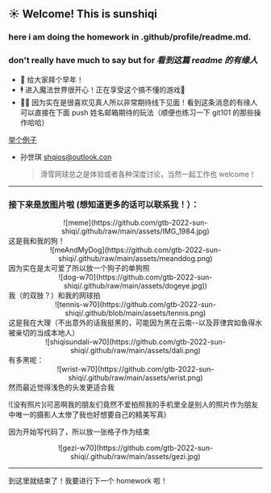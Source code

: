 ## ☀️ Welcome! This is sunshiqi

### here i am doing the homework in .github/profile/readme.md. 
### don't really have much to say but for *看到这篇 readme 的有缘人*

- 🥳 给大家拜个早年！
- 🕴 进入魔法世界很开心！正在享受这个搞不懂的游戏👾
- 👯‍♀️ 因为实在是很喜欢见真人所以非常期待线下见面！看到这条消息的有缘人可以直接在下面 push 姓名邮箱期待的玩法（顺便也练习一下 git101 的那些操作哈哈）

<u>举个例子</u>
* 孙世琪 shqios@outlook.con 
    > 滑雪网球总之是体验或者各种深度讨论，当然一起工作也 welcome！

***

### 接下来是放图片啦 (想知道更多的话可以联系我！）：
<div  align="center">    
![meme](https://github.com/gtb-2022-sun-shiqi/.github/raw/main/assets/IMG_1984.jpg)
</div>    
这是我和我的狗！
<div  align="center">   
![meAndMyDog](https://github.com/gtb-2022-sun-shiqi/.github/raw/main/assets/meanddog.png)
</div>    
因为实在是太可爱了所以放一个狗子的单狗照
<div  align="center">   
![dog-w70](https://github.com/gtb-2022-sun-shiqi/.github/raw/main/assets/dogeye.jpg))
</div>    
我（的双肢？）和我的网球拍
<div  align="center">   
![tennis-w70](https://github.com/gtb-2022-sun-shiqi/.github/blob/main/assets/tennis.png)
</div>    
这是我在大理（不出意外的话我挺黑的，可能因为黑在云南--以及菲律宾如鱼得水被亲切的当成本地人）
<div  align="center">   
![shiqisundali-w70](https://github.com/gtb-2022-sun-shiqi/.github/raw/main/assets/dali.png)
</div>    
有多黑呢：
<div  align="center">   
![wrist-w70](https://github.com/gtb-2022-sun-shiqi/.github/raw/main/assets/wrist.png)
</div>    
然而最近觉得浅色的头发更适合我

\![没有照片]\(可恶啊我的朋友们竟然不爱拍照我的手机里全是别人的照片作为朋友中唯一的摄影人太惨了我也好想要自己的精美写真)

因为开始写代码了，所以放一张格子作为结束
<div  align="center">   
![gezi-w70](https://github.com/gtb-2022-sun-shiqi/.github/raw/main/assets/gezi.jpg)
</div>    

***

到这里就结束了！我要进行下一个 homework 啦！
